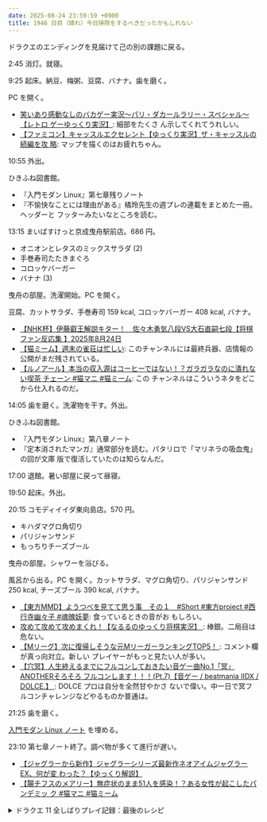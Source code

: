 ```yaml
---
date: 2025-08-24 23:59:59 +0900
title: 1946 日目（晴れ）今日掃除をするべきだったかもしれない
---
```


ドラクエのエンディングを見届けて己の別の課題に戻る。

2:45 消灯。就寝。

9:25 起床。納豆、梅粥、豆腐、バナナ。歯を磨く。

PC を開く。

* [笑いあり感動なしのバカゲー実況～パリ・ダカールラリー・スペシャル～【レトロ
  ゲーゆっくり実況】](https://www.youtube.com/watch?v=gvAjlshU56w): 細部をたくさ
  ん示してくれてうれしい。
* [【ファミコン】キャッスルエクセレント【ゆっくり実況】ザ・キャッスルの続編を攻
  略](https://www.youtube.com/watch?v=yzFJCPRzVAs): マップを描くのはお疲れちゃん。

10:55 外出。

ひきふね図書館。

* 『入門モダン Linux』第七章残りノート
* 『不愉快なことには理由がある』橘玲先生の週プレの連載をまとめた一冊。ヘッダーと
  フッターみたいなところを読む。

13:15 まいばすけっと京成曳舟駅前店。686 円。

* オニオンとレタスのミックスサラダ (2)
* 手巻寿司たたきまぐろ
* コロッケバーガー
* バナナ (3)

曳舟の部屋。洗濯開始。PC を開く。

豆腐、カットサラダ、手巻寿司 159 kcal, コロッケバーガー 408 kcal, バナナ。

* [【NHK杯】伊藤叡王解説キター！　佐々木勇気八段VS大石直嗣七段【将棋ファン反応集
  】2025年8月24日](https://www.youtube.com/watch?v=n2yBeaz6LXM)
* [【猫ミーム】週末の雀荘は忙しい](https://www.youtube.com/watch?v=mGb8U0IZIrg):
  このチャンネルには最終兵器、店情報の公開がまだ残されている。
* [【ルノアール】本当の収入源はコーヒーではない！？ガラガラなのに潰れない喫茶
  チェーン #猫マニ #猫ミーム](https://www.youtube.com/watch?v=wooTSK8KKj4): この
  チャンネルはこういうネタをどこから仕入れるのだ。

14:05 歯を磨く。洗濯物を干す。外出。

ひきふね図書館。

* 『入門モダン Linux』第八章ノート
* 『定本消されたマンガ』通常部分を読む。パタリロで「マリネラの吸血鬼」の回が文庫
  版で復活していたのは知らなんだ。

17:00 退館。暑い部屋に戻って昼寝。

19:50 起床。外出。

20:15 コモディイイダ東向島店。570 円。

* キハダマグロ角切り
* パリジャンサンド
* もっちりチーズブール

曳舟の部屋。シャワーを浴びる。

風呂から出る。PC を開く。カットサラダ、マグロ角切り、パリジャンサンド 250 kcal,
チーズブール 390 kcal, バナナ。

* [【東方MMD】ようつべを見てて思う事　その１　#Short #東方project #西行寺幽々子
  #魂魄妖夢](https://www.youtube.com/shorts/YFFqA72WXmk): 食っているときの音がお
  もしろい。
* [攻めて攻めて攻めまくれ！【なるるのゆっくり将棋実況】
  ](https://www.youtube.com/watch?v=WcGfriTGSsk): 棒銀。二局目は危ない。
* [【Mリーグ】次に復帰しそうな元MリーガーランキングTOP5！
  ](https://www.youtube.com/watch?v=cdvyL6zZ-qU): コメント欄が真っ向対立。新しい
  プレイヤーがもっと見たい人が多い。
* [【穴冥】人生終えるまでにフルコンしておきたい音ゲー曲No.1「冥」ANOTHERそろそろ
  フルコンします！！！(Pt.7)【音ゲー / beatmania IIDX / DOLCE.】
  ](https://www.youtube.com/watch?v=obJDNy7e6mI): DOLCE プロは自分を全然甘やかさ
  ないで偉い。中一日で冥フルコンチャレンジなどやるものか普通は。

21:25 歯を磨く。

[入門モダン Linux ノート][modern-linux] を埋める。

23:10 第七章ノート終了。調べ物が多くて進行が遅い。

* [【ジャグラーから新作】ジャグラーシリーズ最新作ネオアイムジャグラーEX、何が変
  わった？【ゆっくり解説】](https://www.youtube.com/watch?v=Ddvg-kJ9Gj4)
* [【腸チフスのメアリー】無症状のまま51人を感染！？ある女性が起こしたパンデミッ
  ク #猫マニ #猫ミーム](https://www.youtube.com/watch?v=cWZvpT26p1k)

<details><summary>ドラクエ 11 全しばりプレイ記録：最後のレシピ</summary>
<p>邪神を倒したセーブでゲームを再開。ネルセンの試練でテキトーなのを選んで（憤怒）倒す。素直に褒美を得て最終レシピを解禁。</p>

<p>必要な素材を確認。ヒヒイロカネとやみのなみだがそれぞれ五個と三個必要だ。神の岩登頂イベントを後回しにして素材を採取しに行こう。</p>
</details>

[modern-linux]: <https://gist.github.com/showa-yojyo/caf7c68a253184fd07ac5e78cf9270f8>
